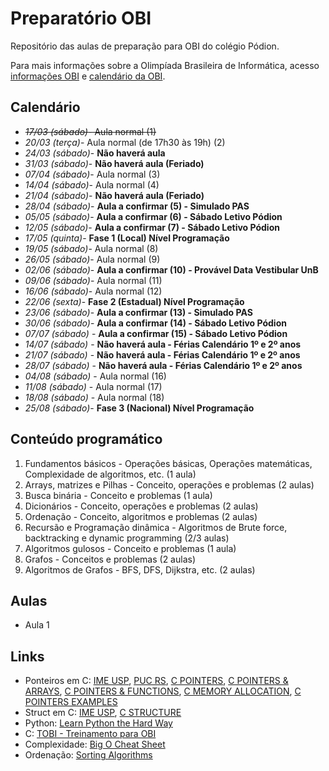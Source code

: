 # Preparatório OBI

Repositório das aulas de preparação para OBI do colégio Pódion.

Para mais informações sobre a Olimpíada Brasileira de Informática, acesso [informações OBI](https://olimpiada.ic.unicamp.br/info/) e [calendário da OBI](https://olimpiada.ic.unicamp.br/info/datas/).


## Calendário

- ~~*17/03 (sábado)*- Aula normal (1)~~
- *20/03 (terça)*- Aula normal (de 17h30 às 19h) (2)
- *24/03 (sábado)*- **Não haverá aula**
- *31/03 (sábado)*- **Não haverá aula (Feriado)**
- *07/04 (sábado)*- Aula normal (3)
- *14/04 (sábado)*- Aula normal (4)
- *21/04 (sábado)*- **Não haverá aula (Feriado)**
- *28/04 (sábado)*- **Aula a confirmar (5) - Simulado PAS**
- *05/05 (sábado)*- **Aula a confirmar (6) - Sábado Letivo Pódion**
- *12/05 (sábado)*- **Aula a confirmar (7) - Sábado Letivo Pódion**
- *17/05 (quinta)*- **Fase 1 (Local) Nível Programação**
- *19/05 (sábado)*- Aula normal (8)
- *26/05 (sábado)*- Aula normal (9)
- *02/06 (sábado)*- **Aula a confirmar (10) - Provável Data Vestibular UnB**
- *09/06 (sábado)*- Aula normal (11)
- *16/06 (sábado)*- Aula normal (12)
- *22/06 (sexta)*- **Fase 2 (Estadual) Nível Programação**
- *23/06 (sábado)*- **Aula a confirmar (13) - Simulado PAS**
- *30/06 (sábado)*- **Aula a confirmar (14) - Sábado Letivo Pódion**
- *07/07 (sábado)* - **Aula a confirmar (15) - Sábado Letivo Pódion**
- *14/07 (sábado)* - **Não haverá aula - Férias Calendário 1º e 2º anos**
- *21/07 (sábado)* - **Não haverá aula - Férias Calendário 1º e 2º anos**
- *28/07 (sábado)* - **Não haverá aula - Férias Calendário 1º e 2º anos**
- *04/08 (sábado)* - Aula normal (16)
- *11/08 (sábado)* - Aula normal (17)
- *18/08 (sábado)* - Aula normal (18)
- *25/08 (sábado)*- **Fase 3 (Nacional) Nível Programação**


## Conteúdo programático

1. Fundamentos básicos - Operações básicas, Operações matemáticas, Complexidade de algoritmos, etc. (1 aula)
2. Arrays, matrizes e Pilhas - Conceito, operações e problemas (2 aulas)
3. Busca binária - Conceito e problemas (1 aula)
4. Dicionários - Conceito, operações e problemas (2 aulas)
5. Ordenação - Conceito, algoritmos e problemas (2 aulas)
6. Recursão e Programação dinâmica - Algoritmos de Brute force, backtracking e dynamic programming (2/3 aulas)
7. Algoritmos gulosos - Conceito e problemas (1 aula)
8. Grafos - Conceitos e problemas (2 aulas)
9. Algoritmos de Grafos - BFS, DFS, Dijkstra, etc. (2 aulas)


## Aulas

- Aula 1


## Links

- Ponteiros em C: [IME USP](https://www.ime.usp.br/~pf/algoritmos/aulas/pont.html), [PUC RS](http://www.inf.pucrs.br/~pinho/PRGSWB/Ponteiros/ponteiros.html), [C POINTERS](https://www.programiz.com/c-programming/c-pointers), [C POINTERS & ARRAYS](https://www.programiz.com/c-programming/c-pointers-arrays), [C POINTERS & FUNCTIONS](https://www.programiz.com/c-programming/c-pointer-functions), [C MEMORY ALLOCATION](https://www.programiz.com/c-programming/c-dynamic-memory-allocation), [C POINTERS EXAMPLES](https://www.programiz.com/c-programming/c-pointer-examples)
- Struct em C: [IME USP](https://www.ime.usp.br/~pf/algoritmos/aulas/stru.html), [C STRUCTURE](https://www.programiz.com/c-programming/c-structures)
- Python: [Learn Python the Hard Way](https://learnpythonthehardway.org/book/)
- C: [TOBI - Treinamento para OBI](http://olimpiada.ic.unicamp.br/tobi)
- Complexidade: [Big O Cheat Sheet](http://bigocheatsheet.com/)
- Ordenação: [Sorting Algorithms](http://www.sorting-algorithms.com/)






